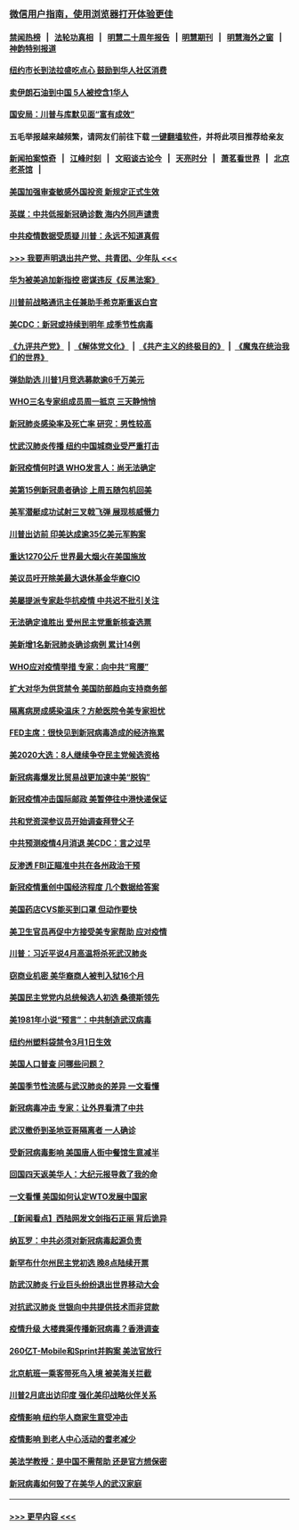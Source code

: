### [微信用户指南，使用浏览器打开体验更佳](https://github.com/gfw-breaker/banned-news1/blob/master/indexes/wechat-guide.md?t=0)
#### [禁闻热榜](热点新闻.md?t=0)  &nbsp;&nbsp;|&nbsp;&nbsp; [法轮功真相](https://github.com/gfw-breaker/truth/blob/master/README.md?t=0) &nbsp;&nbsp;|&nbsp;&nbsp; [明慧二十周年报告](https://github.com/gfw-breaker/mh-reports/blob/master/README.md?t=0) &nbsp;&nbsp;|&nbsp;&nbsp;[明慧期刊](https://github.com/gfw-breaker/mh-qikan) &nbsp;&nbsp;|&nbsp;&nbsp; [明慧海外之窗](https://github.com/gfw-breaker/mh-news/blob/master/README.md?t=0) &nbsp;&nbsp;|&nbsp;&nbsp; [神韵特别报道](https://github.com/gfw-breaker/mh-news/blob/master/shenyun.md?t=0)
#### [纽约市长到法拉盛吃点心  鼓励到华人社区消费](../pages/nsc412/n11868197.md?t=02142144) 
#### [卖伊朗石油到中国  5人被控含1华人](../pages/nsc412/n11867988.md?t=02142144) 
#### [国安局：川普与库默见面“富有成效”](../pages/nsc412/n11867976.md?t=02142144) 
#### 五毛举报越来越频繁，请网友们前往下载 [一键翻墙软件](https://github.com/gfw-breaker/ssr-accounts)，并将此项目推荐给亲友
#### [新闻拍案惊奇](https://github.com/gfw-breaker/banned-news1/blob/master/pages/link4.md) &nbsp;&nbsp;|&nbsp;&nbsp; [江峰时刻](https://github.com/gfw-breaker/banned-news1/blob/master/pages/link4.md) &nbsp;&nbsp;|&nbsp;&nbsp; [文昭谈古论今](https://github.com/gfw-breaker/banned-news1/blob/master/pages/link4.md) &nbsp;&nbsp;|&nbsp;&nbsp; [天亮时分](https://github.com/gfw-breaker/banned-news1/blob/master/pages/link4.md) &nbsp;&nbsp;|&nbsp;&nbsp; [萧茗看世界](https://github.com/gfw-breaker/banned-news1/blob/master/pages/link4.md) &nbsp;&nbsp;|&nbsp;&nbsp; [北京老茶馆](https://github.com/gfw-breaker/banned-news1/blob/master/pages/link4.md) &nbsp;&nbsp;|&nbsp;&nbsp; 
#### [美国加强审查敏感外国投资 新规定正式生效](../pages/nsc412/n11868041.md?t=02142144) 
#### [英媒：中共低报新冠确诊数 海内外同声谴责](../pages/nsc412/n11867421.md?t=02142144) 
#### [中共疫情数据受质疑 川普：永远不知道真假](../pages/nsc412/n11867195.md?t=02142144) 
#### [>>> 我要声明退出共产党、共青团、少年队 <<<](https://github.com/begood0513/goodnews/blob/master/quit/letter.md) 
#### [华为被美追加新指控 密谋违反《反黑法案》](../pages/nsc412/n11867191.md?t=02142144) 
#### [川普前战略通讯主任兼助手希克斯重返白宫](../pages/nsc412/n11867104.md?t=02142144) 
#### [美CDC：新冠或持续到明年 成季节性病毒](../pages/nsc412/n11867279.md?t=02142144) 
#### [《九评共产党》](https://github.com/begood0513/9ping.md/blob/master/README.md) &nbsp;|&nbsp; [《解体党文化》](../../../../jtdwh.md/blob/master/README.md)  &nbsp;|&nbsp; [《共产主义的终极目的》](../../../../gczydzjmd.md/blob/master/README.md) &nbsp;|&nbsp; [《魔鬼在统治我们的世界》](../../../../mgztzwmdsj.md/blob/master/README.md) 
#### [弹劾助选 川普1月竞选募款逾6千万美元](../pages/nsc412/n11866950.md?t=02142144) 
#### [WHO三名专家组成员周一抵京 三天静悄悄](../pages/nsc412/n11866947.md?t=02142144) 
#### [新冠肺炎感染率及死亡率 研究：男性较高](../pages/nsc412/n11866956.md?t=02142144) 
#### [忧武汉肺炎传播 纽约中国城商业受严重打击](../pages/nsc412/n11866902.md?t=02142144) 
#### [新冠疫情何时退 WHO发言人：尚无法确定](../pages/nsc412/n11866864.md?t=02142144) 
#### [美第15例新冠患者确诊 上周五随包机回美](../pages/nsc412/n11866852.md?t=02142144) 
#### [美军潜艇成功试射三叉戟飞弹 展现核威慑力](../pages/nsc412/n11866046.md?t=02142144) 
#### [川普出访前 印美达成逾35亿美元军购案](../pages/nsc412/n11865444.md?t=02142144) 
#### [重达1270公斤 世界最大烟火在美国施放](../pages/nsc412/n11865198.md?t=02142144) 
#### [美议员吁开除美最大退休基金华裔CIO](../pages/nsc412/n11865230.md?t=02142144) 
#### [美屡提派专家赴华抗疫情 中共迟不批引关注](../pages/nsc412/n11864719.md?t=02142144) 
#### [无法确定谁胜出 爱州民主党重新核查选票](../pages/nsc412/n11864830.md?t=02142144) 
#### [美新增1名新冠肺炎确诊病例 累计14例](../pages/nsc412/n11864893.md?t=02142144) 
#### [WHO应对疫情举措 专家：向中共“弯腰”](../pages/nsc412/n11864727.md?t=02142144) 
#### [扩大对华为供货禁令 美国防部趋向支持商务部](../pages/nsc412/n11864773.md?t=02142144) 
#### [隔离病房成感染温床？方舱医院令美专家担忧](../pages/nsc412/n11864575.md?t=02142144) 
#### [FED主席：很快见到新冠病毒造成的经济拖累](../pages/nsc412/n11864507.md?t=02142144) 
#### [美2020大选：8人继续争夺民主党候选资格](../pages/nsc412/n11864327.md?t=02142144) 
#### [新冠病毒爆发比贸易战更加速中美“脱钩”](../pages/nsc412/n11864470.md?t=02142144) 
#### [新冠疫情冲击国际邮政 美暂停往中港快递保证](../pages/nsc412/n11864207.md?t=02142144) 
#### [共和党资深参议员开始调查拜登父子](../pages/nsc412/n11863984.md?t=02142144) 
#### [中共预测疫情4月消退 美CDC：言之过早](../pages/nsc412/n11864310.md?t=02142144) 
#### [反渗透 FBI正瞄准中共在各州政治干预](../pages/nsc412/n11864300.md?t=02142144) 
#### [新冠疫情重创中国经济程度 几个数据给答案](../pages/nsc412/n11864203.md?t=02142144) 
#### [美国药店CVS能买到口罩 但动作要快](../pages/nsc412/n11862438.md?t=02142144) 
#### [美卫生官员再促中方接受美专家帮助 应对疫情](../pages/nsc412/n11864043.md?t=02142144) 
#### [川普：习近平说4月高温将杀死武汉肺炎](../pages/nsc412/n11860814.md?t=02142144) 
#### [窃商业机密 美华裔商人被判入狱16个月](../pages/nsc412/n11863911.md?t=02142144) 
#### [美国民主党党内总统候选人初选 桑德斯领先](../pages/nsc412/n11863475.md?t=02142144) 
#### [美1981年小说“预言”：中共制造武汉病毒](../pages/nsc412/n11863306.md?t=02142144) 
#### [纽约州塑料袋禁令3月1日生效](../pages/nsc412/n11862832.md?t=02142144) 
#### [美国人口普查  问哪些问题？](../pages/nsc412/n11862808.md?t=02142144) 
#### [美国季节性流感与武汉肺炎的差异 一文看懂](../pages/nsc412/n11862428.md?t=02142144) 
#### [新冠病毒冲击 专家：让外界看清了中共](../pages/nsc412/n11862280.md?t=02142144) 
#### [武汉撤侨到圣地亚哥隔离者 一人确诊](../pages/nsc412/n11862460.md?t=02142144) 
#### [受新冠病毒影响 美国唐人街中餐馆生意减半](../pages/nsc412/n11861940.md?t=02142144) 
#### [回国四天返美华人：大纪元报导救了我的命](../pages/nsc412/n11862181.md?t=02142144) 
#### [一文看懂 美国如何认定WTO发展中国家](../pages/nsc412/n11862051.md?t=02142144) 
#### [【新闻看点】西陆网发文剑指石正丽 背后诡异](../pages/nsc412/n11861792.md?t=02142144) 
#### [纳瓦罗：中共必须对新冠病毒起源负责](../pages/nsc412/n11861810.md?t=02142144) 
#### [新罕布什尔州民主党初选 晚8点陆续开票](../pages/nsc412/n11861872.md?t=02142144) 
#### [防武汉肺炎 行业巨头纷纷退出世界移动大会](../pages/nsc412/n11861795.md?t=02142144) 
#### [对抗武汉肺炎 世银向中共提供技术而非贷款](../pages/nsc412/n11861652.md?t=02142144) 
#### [疫情升级 大楼粪渠传播新冠病毒？香港调查](../pages/nsc412/n11861556.md?t=02142144) 
#### [260亿T-Mobile和Sprint并购案 美法官放行](../pages/nsc412/n11861511.md?t=02142144) 
#### [北京航班一乘客带死鸟入境 被美海关拦截](../pages/nsc412/n11861317.md?t=02142144) 
#### [川普2月底出访印度 强化美印战略伙伴关系](../pages/nsc412/n11860557.md?t=02142144) 
#### [疫情影响  纽约华人商家生意受冲击](../pages/nsc412/n11860284.md?t=02142144) 
#### [疫情影响  到老人中心活动的耆老减少](../pages/nsc412/n11860199.md?t=02142144) 
#### [美法学教授：是中国不需帮助 还是官方想保密](../pages/nsc412/n11859492.md?t=02142144) 
#### [新冠病毒如何毁了在美华人的武汉家庭](../pages/nsc412/n11859524.md?t=02142144) 

----
#### [ >>> 更早内容 <<< ](../indexes/nsc412-earlier.md)

